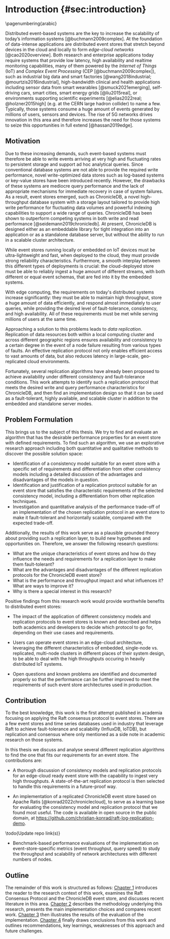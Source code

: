 # Introduction {#sec:introduction}

\pagenumbering{arabic}
<!--- Use \shorthandoff{"} for german documents -->

<!--
General motivation for your work, context and goals: 1-2 pages
Make sure to address the following: 
• Context: make sure to link where your work fits in
• Problem: gap in knowledge, too expensive, too slow, a deficiency, superseded technology
• Strategy: the way you will address the problem
-->

Distributed event-based systems are the key to increase the scalability of today’s information systems [@buchmann2009complex]. At the foundation of data-intense applications are distributed event stores that stretch beyond devices in the cloud and locally to form _edge-cloud networks_ [@cao2020overview]. Both research and enterprise applications today require systems that provide low latency, high availability and realtime monitoring capabilities, many of them powered by the _Internet of Things_ (IoT) and _Complex Event Processing_ (CEP [@buchmann2009complex]), such as industrial big data and smart factories [@wang2018industrial; @mourtzis2016industrial], high-bandwidth clinical and health applications including sensor data from smart wearables [@smuck2021emerging], self-driving cars, smart cities, smart energy grids [@liu2015real], or environments supporting scientific experiments [@elias2022real; @holzner2015high] (e.g. at the CERN large hadron collider) to name a few. Typically, those systems consume a huge amount of events generated by millions of users, sensors and devices. The rise of 5G networks drives innovation in this area and therefore increases the need for those systems to seize this opportunities in full extend [@hassan2019edge].

## Motivation

<!-- Introduce into the context -->
<!-- DONE -->

Due to these increasing demands, such event-based systems must therefore be able to write events arriving at very high and fluctuating rates to persistent storage and support ad hoc analytical queries. Since conventional database systems are not able to provide the required write performance, novel write-optimized data stores such as log-based systems or key-value stores have been introduced recently. However, the drawbacks of these systems are mediocre query performance and the lack of appropriate mechanisms for immediate recovery in case of system failures. 
As a result, event stores emerged, such as ChronicleDB, a novel high-throughput database system with a storage layout tailored to provide high write performance for fluctuating data volumes and powerful indexing capabilities to support a wide range of queries. ChronicleDB has been shown to outperform competing systems in both write and read performance [@seidemann2019chronicledb]. At present, ChronicleDB is designed either as an embeddable library for tight integration into an application or as a standalone database server, but without the ability to run in a scalable cluster architecture.

While event stores running locally or embedded on IoT devices must be ultra-lightweight and fast, when deployed to the cloud, they must provide strong reliability characteristics. Furthermore, a smooth interplay between this different types of deployments is crucial: the cloud-deployed store must be able to reliably ingest a huge amount of different streams, with both different or equal event schemas, that are fed into it by the embedded systems.  

With edge computing, the requirements on today's distributed systems increase significantly: they must be able to maintain high throughput, store a huge amount of data efficiently, and respond almost immediately to user queries, while providing the desired level of fault-tolerance, consistency, and high availability. All of these requirements must be met while serving millions of users at the same time.

Approaching a solution to this problems leads to _data replication_. Replication of data resources both within a local computing cluster and across different geographic regions ensures availability and consistency to a certain degree in the event of a node failure resulting from various types of faults. An effective replication protocol not only enables efficient access to vast amounts of data, but also reduces latency in large-scale, geo-replicated cloud environments.

Fortunately, several replication algorithms have already been proposed to achieve availability under different consistency and fault-tolerance conditions. This work attempts to identify such a replication protocol that meets the desired write and query performance characteristics for ChronicleDB, and then find an implementation design so that it can be used as a fault-tolerant, highly available, and scalable cluster in addition to the embedded and standalone server modes.



## Problem Formulation

<!-- Introduce into research methodology and questions/hypotheses -->
<!-- DONE -->

This brings us to the subject of this thesis. We try to find and evaluate an algorithm that has the desirable performance properties for an event store with defined requirements. To find such an algorithm, we use an explorative research approach including both quantitative and qualitative methods to discover the possible solution space:

- Identification of a consistency model suitable for an event store with a specific set of requirements and differentiation from other consistency models including a detailed discussion of the advantages and disadvantages of the models in question.
- Identification and justification of a replication protocol suitable for an event store that satisfies the characteristic requirements of the selected consistency model, including a differentiation from other replication techniques.
- Investigation and quantitative analysis of the performance trade-off of an implementation of the chosen replication protocol in an event store to make it fault-tolerant and horizontally scalable, compared with the expected trade-off.

Additionally, the results of this work serve as a plausible grounded theory about providing such a replication layer, to build new hypotheses and opportunities on. Therefore, we answer the following research questions:

- What are the unique characteristics of event stores and how do they influence the needs and requirements for a replication layer to make them fault-tolerant? 
- What are the advantages and disadvantages of the different replication protocols for the ChronicleDB event store?
- What is the performance and throughput impact and what influences it? What are ways to improve it?
- Why is there a special interest in this research?

Positive findings from this research work would provide worthwhile benefits to distributed event stores:

- The impact of the application of different consistency models and replication protocols to event stores is known and described and helps both academics and developers to decide which protocol to go for, depending on their use cases and requirements.

- Users can operate event stores in an edge-cloud architecture, leveraging the different characteristics of embedded, single-node vs. replicated, multi-node clusters in different places of their system design, to be able to deal with the high throughputs occuring in heavily distributed IoT systems.

- Open questions and known problems are identified and documented properly so that the performance can be further improved to meet the requirements of such event store architectures used in production.  

## Contribution

<!-- What are the contributions of this work? -->

To the best knowledge, this work is the first attempt published in academia focusing on applying the Raft consensus protocol to event stores. There are a few event stores and time series databases used in industry that leverage Raft to achieve fault-tolerance and scalability (InfluxDB, IoTDB), but replication and consensus where only mentioned as a side note in academic research on those systems. 

In this thesis we discuss and analyse several different replication algorithms to find the one that fits our requirements for an event store. The contributions are:

- A thorough discussion of consistency models and replication protocols for an edge-cloud ready event store with the capability to ingest very high throughputs. A state-of-the-art replication protocol is then selected to handle this requirements in a future-proof way.

- An implementation of a replicated ChronicleDB event store based on Apache Ratis [@konrad2022chroniclecloud], to serve as a learning base for evaluating the consistency model and replication protocol that we found most useful. The code is available in open source in the public domain, at https://github.com/christian-konrad/raft-log-replication-demo.

\todo{Update repo link(s)}

- Benchmark-based performance evaluations of the implementation on event-store-specific metrics (event throughput, query speed) to study the throughput and scalability of network architectures with different numbers of nodes.

## Outline

<!--- Describe your thesis structure here -->
<!-- DONE -->

The remainder of this work is structured as follows: [Chapter 1](#sec:background) introduces the reader to the research context of this work, examines the Raft Consensus Protocol and the ChronicleDB event store, and discusses recent literature in this area.
[Chapter 2](#sec:implementation) describes the methodology underlying this research, presents the main implementation choices and compares recent work. [Chapter 3](#sec:evaluation) then illustrates the results of the evaluation of the implementation. [Chapter 4](#sec:conclusion) finally draws conclusions from this work and outlines recommendations, key learnings, weaknesses of this approach and future challenges.
